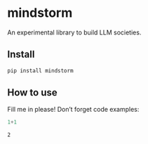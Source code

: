 # mindstorm

<!-- WARNING: THIS FILE WAS AUTOGENERATED! DO NOT EDIT! -->

An experimental library to build LLM societies. 


## Install

``` sh
pip install mindstorm
```

## How to use

Fill me in please! Don’t forget code examples:

``` python
1+1
```

    2
